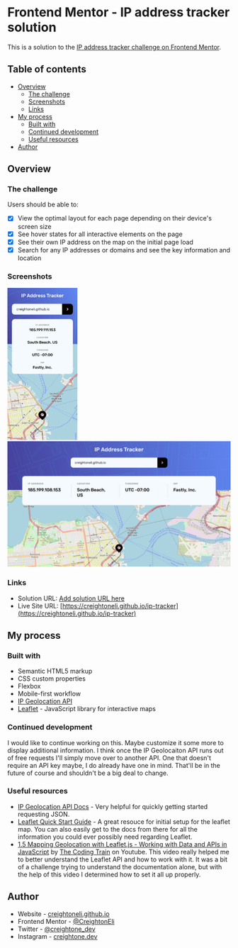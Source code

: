 # Frontend Mentor - IP address tracker solution

This is a solution to the [IP address tracker challenge on Frontend Mentor](https://www.frontendmentor.io/challenges/ip-address-tracker-I8-0yYAH0).

## Table of contents

- [Overview](#overview)
  - [The challenge](#the-challenge)
  - [Screenshots](#screenshots)
  - [Links](#links)
- [My process](#my-process)
  - [Built with](#built-with)
  - [Continued development](#continued-development)
  - [Useful resources](#useful-resources)
- [Author](#author)

## Overview

### The challenge

Users should be able to:

- [x] View the optimal layout for each page depending on their device's screen size
- [x] See hover states for all interactive elements on the page
- [x] See their own IP address on the map on the initial page load
- [x] Search for any IP addresses or domains and see the key information and location

### Screenshots

<img src="images/screenshots/screenshotMobile.png" width="158">
<img src="images/screenshots/screenshotDesktop.png" width="609">

### Links

- Solution URL: [Add solution URL here](https://creightoneli.github.io/)
- Live Site URL: [https://creightoneli.github.io/ip-tracker](https://creightoneli.github.io/ip-tracker)

## My process

### Built with

- Semantic HTML5 markup
- CSS custom properties
- Flexbox
- Mobile-first workflow
- [IP Geolocation API](https://geo.ipify.org)
- [Leaflet](https://leafletjs.com/) - JavaScript library for interactive maps

### Continued development

I would like to continue working on this. Maybe customize it some more to display additional information. I think once the IP Geolocaiton API runs out of free requests I'll simply move over to another API. One that doesn't require an API key maybe, I do already have one in mind. That'll be in the future of course and shouldn't be a big deal to change. 

### Useful resources

- [IP Geolocation API Docs](https://geo.ipify.org/docs) - Very helpful for quickly getting started requesting JSON.
- [Leaflet Quick Start Guide](https://leafletjs.com/examples/quick-start/) - A great resouce for initial setup for the leaflet map. You can also easily get to the docs from there for all the information you could ever possibly need regarding Leaflet.
- [1.5 Mapping Geolocation with Leaflet.js - Working with Data and APIs in JavaScript](https://www.youtube.com/watch?v=nZaZ2dB6pow) by [The Coding Train](https://www.youtube.com/@TheCodingTrain) on Youtube. This video really helped me to better understand the Leaflet API and how to work with it. It was a bit of a challenge trying to understand the documentation alone, but with the help of this video I determined how to set it all up properly.

## Author

- Website - [creightoneli.github.io](https://creightoneli.github.io/)
- Frontend Mentor - [@CreightonEli](https://www.frontendmentor.io/profile/CreightonEli)
- Twitter - [@creightone_dev](https://x.com/creightone_dev)
- Instagram - [creightone.dev](https://www.instagram.com/creightone.dev/)
